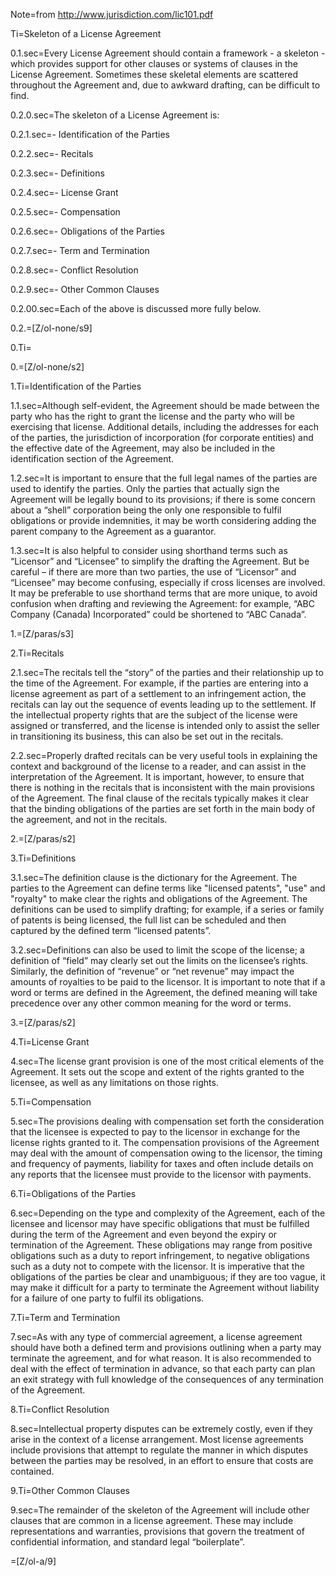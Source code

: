 Note=from <a href="http://www.jurisdiction.com/lic101.pdf">http://www.jurisdiction.com/lic101.pdf</a>

Ti=Skeleton of a License Agreement

0.1.sec=Every License Agreement should contain a framework - a skeleton - which provides support for other clauses or systems of clauses in the License Agreement. Sometimes these skeletal elements are scattered throughout the Agreement and, due to awkward drafting, can be difficult to find.

0.2.0.sec=The skeleton of a License Agreement is:

0.2.1.sec=- Identification of the Parties

0.2.2.sec=- Recitals

0.2.3.sec=- Definitions

0.2.4.sec=- License Grant

0.2.5.sec=- Compensation

0.2.6.sec=- Obligations of the Parties

0.2.7.sec=- Term and Termination

0.2.8.sec=- Conflict Resolution

0.2.9.sec=- Other Common Clauses

0.2.00.sec=Each of the above is discussed more fully below.

0.2.=[Z/ol-none/s9]

0.Ti=</i>

0.=[Z/ol-none/s2]

1.Ti=Identification of the Parties

1.1.sec=Although self-evident, the Agreement should be made between the party who has the right to grant the license and the party who will be exercising that license. Additional details, including the addresses for each of the parties, the jurisdiction of incorporation (for corporate entities) and the effective date of the Agreement, may also be included in the identification section of the Agreement.

1.2.sec=It is important to ensure that the full legal names of the parties are used to identify the parties. Only the parties that actually sign the Agreement will be legally bound to its provisions; if there is some concern about a “shell” corporation being the only one responsible to fulfil obligations or provide indemnities, it may be worth considering adding the parent company to the Agreement as a guarantor. 

1.3.sec=It is also helpful to consider using shorthand terms such as “Licensor” and “Licensee” to simplify the drafting the Agreement. But be careful – if there are more than two parties, the use of “Licensor” and “Licensee” may become confusing, especially if cross licenses are involved. It may be preferable to use shorthand terms that are more unique, to avoid confusion when drafting and reviewing the Agreement: for example, “ABC Company (Canada) Incorporated” could be shortened to “ABC Canada”.

1.=[Z/paras/s3]

2.Ti=Recitals

2.1.sec=The recitals tell the “story” of the parties and their relationship up to the time of the Agreement. For example, if the parties are entering into a license agreement as part of a settlement to an infringement action, the recitals can lay out the sequence of events leading up to the settlement. If the intellectual property rights that are the subject of the license were assigned or transferred, and the license is intended only to assist the seller in transitioning its business, this can also be set out in the recitals.

2.2.sec=Properly drafted recitals can be very useful tools in explaining the context and background of the license to a reader, and can assist in the interpretation of the Agreement. It is important, however, to ensure that there is nothing in the recitals that is inconsistent with the main provisions of the Agreement. The final clause of the recitals typically makes it clear that the binding obligations of the parties are set forth in the main body of the agreement, and not in the recitals.

2.=[Z/paras/s2]

3.Ti=Definitions

3.1.sec=The definition clause is the dictionary for the Agreement. The parties to the Agreement can define terms like "licensed patents", "use" and "royalty" to make clear the rights and obligations of the Agreement. The definitions can be used to simplify drafting; for example, if a series or family of patents is being licensed, the full list can be scheduled and then captured by the defined term “licensed patents”.

3.2.sec=Definitions can also be used to limit the scope of the license; a definition of “field” may clearly set out the limits on the licensee’s rights. Similarly, the definition of “revenue” or “net revenue” may impact the amounts of royalties to be paid to the licensor. It is important to note that if a word or terms are defined in the Agreement, the defined meaning will take precedence over any other common meaning for the word or terms.

3.=[Z/paras/s2]

4.Ti=License Grant

4.sec=The license grant provision is one of the most critical elements of the Agreement. It sets out the scope and extent of the rights granted to the licensee, as well as any limitations on those rights.

5.Ti=Compensation

5.sec=The provisions dealing with compensation set forth the consideration that the licensee is expected to pay to the licensor in exchange for the license rights granted to it. The compensation provisions of the Agreement may deal with the amount of compensation owing to the licensor, the timing and frequency of payments, liability for taxes and often include details on any reports that the licensee must provide to the licensor with payments.

6.Ti=Obligations of the Parties

6.sec=Depending on the type and complexity of the Agreement, each of the licensee and licensor may have specific obligations that must be fulfilled during the term of the Agreement and even beyond the expiry or termination of the Agreement. These obligations may range from positive obligations such as a duty to report infringement, to negative obligations such as a duty not to compete with the licensor. It is imperative that the obligations of the parties be clear and unambiguous; if they are too vague, it may make it difficult for a party to terminate the Agreement without liability for a failure of one party to fulfil its obligations.

7.Ti=Term and Termination

7.sec=As with any type of commercial agreement, a license agreement should have both a defined term and provisions outlining when a party may terminate the agreement, and for what reason. It is also recommended to deal with the effect of termination in advance, so that each party can plan an exit strategy with full knowledge of the consequences of any termination of the Agreement.

8.Ti=Conflict Resolution

8.sec=Intellectual property disputes can be extremely costly, even if they arise in the context of a license arrangement. Most license agreements include provisions that attempt to regulate the manner in which disputes between the parties may be resolved, in an effort to ensure that costs are contained.

9.Ti=Other Common Clauses

9.sec=The remainder of the skeleton of the Agreement will include other clauses that are common in a license agreement. These may include representations and warranties, provisions that govern the treatment of confidential information, and standard legal “boilerplate”. 

=[Z/ol-a/9]
